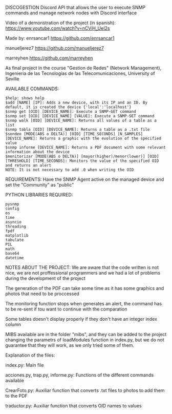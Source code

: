 DISCOGESTION
Discord API that allows the user to execute SNMP commands and manage network nodes with Discord interface

Video of a demonstration of the project (in spanish): https://www.youtube.com/watch?v=nCViH_UeI2s

Made by:
enrsancar1		https://github.com/enrsancar1

manueljerez7 	https://github.com/manueljerez7

marreyhen		https://github.com/marreyhen

As final project in the course "Gestion de Redes" (Network Management), Ingenieria de las Tecnologías de las Telecomunicaciones, University of Seville

AVAILABLE COMMANDS:

	$help: shows help
	$add [NAME] [IP]: Adds a new device, with its IP and an ID. By default, it is created the device {'local':'localhost'}
	$snmp get [OID] [DEVICE_NAME]: Execute a SNMP-GET command 
	$snmp set [OID] [DEVICE_NAME] [VALUE]: Execute a SNMP-SET command 
	$snmp walk [OID] [DEVICE_NAME]: Returns all values of a table as a list
	$snmp tabla [OID] [DEVICE_NAME]: Returns a table as a .txt file
	$sondeo [MODE(ABS o DELTA)] [OID] [TIME_SECONDS] [N_SAMPLES] [DEVICE_NAME]: Returns a graphic with the evolution of the specified value
	$snmp informe [DEVICE_NAME]: Returns a PDF document with some relevant information about the device
	$monitorizar [MODE(ABS o DELTA)] [mayor(higher)/menor(lower)] [OID] [THRESHOLD] [TIME_SECONDS]: Monitors the value of the specified OID and returns an alert
	NOTE: It is not necessary to add .0 when writing the OID

REQUIREMENTS:
Have the SNMP Agent active on the managed device and set the "Community" as "public"

PYTHON LIBRARIES REQUIRED:

	pysnmp
	config
	os
	time
	asyncio
	threading
	fpdf
	matplotlib
	tabulate
	PIL
	math
	base64
	datetime

NOTES ABOUT THE PROJECT:
We are aware that the code written is not nice, we are not proffessional programmers and we had a lot of problems during the development of the project

The generation of the PDF can take some time as it has some graphics and photos that need to be proccessed

The monitoring function stops when generates an alert, the command has to be re-sent if tou want to continue with the comparation

Some tables doesn't display properly if they don't have an integer index column

MIBS available are in the folder "mibs", and they can be added to the project changing the parametrs of loadModules function in index.py, but we do not guarantee that they will work, as we only tried some of them.

	
Explanation of the files:

index.py: Main file

acciones.py, trap.py, informe.py: Functions of the different commands available

CrearFoto.py: Auxiliar function that converts .txt files to photos to add them to the PDF

traductor.py: Auxiliar function that converts OID names to values




